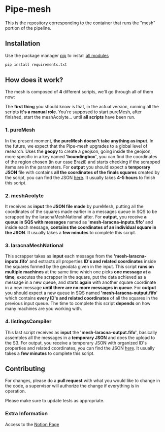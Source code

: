 # Pipe-mesh

This is the repository corresponding to the container that runs the "mesh" portion of the pipeline.

## Installation

Use the package manager [pip](https://pip.pypa.io/en/stable/) to install [all modules](https://github.com/Khanto-Tecnologia/Pipe-mesh/blob/main/requirements.txt)

```bash
pip install requirements.txt
```

## How does it work?
The mesh is composed of **4** different scripts, we'll go through all of them now:

The **first thing** you should know is that, in the actual version, running all the scripts **it's a manual role**. You're supposed to start pureMesh, after finished, start the meshAcolyte... until **all scripts** have been run.

### **1. pureMesh**

In the present moment, **the pureMesh doesn't take anything as input**. In the future, we expect that the Pipe-mesh upgrades to a global level of research. Uses the **geopy** to create a geojson, going inside the geojson, more specific in a key named **'boundingbox'**, you can find the coordinates of the region chosen (in our case Brazil) and starts checking if the scrapped items are in the parameters.  For **output** you should expect a **temporary JSON** file with contains **all the coordinates of the finals squares** created by the script, you can find the JSON [here](https://s3.console.aws.amazon.com/s3/buckets/pipe-intermediary?region=us-west-2&tab=objects). It usually takes **4-5 hours** to finish this script.

### 2. meshAcolyte

It receives as **input** the **JSON file made** by pureMesh, putting all the coordinates of the squares made earlier in a messages queue in SQS to be scrapped by the laracnaMeshNational after. For **output**, you receive **a queue in SQS with messages** named as **'mesh-laracna-inputs.fifo'** and inside each message, **contains the coordinates of an individual square in the JSON**. It usually takes a **few minutes** to complete this script.

### 3. laracnaMeshNational

This scrapper takes as **input** each message from the **'mesh-laracna-inputs.fifo'** and extracts all properties **ID's and related coordinates** inside the squares formed by the geodata given in the input. This script **runs on multiple machines** at the same time which one picks **one message at a time**, executes the scrapper in the square, put the data achieved as a message in a new queue, and starts **again** with another square coordinate in a new message **until there are no more messages in queue**. For **output** you should expect a new queue in SQS named **'mesh-laracna-output.fifo'** which contains **every ID's and related coordinates** of all the squares in the previous input queue. The time to complete this script **depends** on how many machines are you working with.

### 4. listingsCompiler

This last script receives as **input** the **'mesh-laracna-output.fifo'**, basically assembles all the messages in a **temporary JSON** and does the upload to the S3. For output, you receive a temporary JSON with organized ID's properties and related coordinates, you can find the JSON [here](https://s3.console.aws.amazon.com/s3/buckets/pipe-listings?region=us-west-2&tab=objects). It usually takes a **few minutes** to complete this script.
## Contributing
For changes, please do a **pull request** with what you would like to change in the code, a supervisor will authorize the change if everything is in operation. 

Please make sure to update tests as appropriate.

### Extra Information

Access to the [Notion Page](https://www.notion.so/Mesh-283ae21379634af6bccb03359a61f268)

